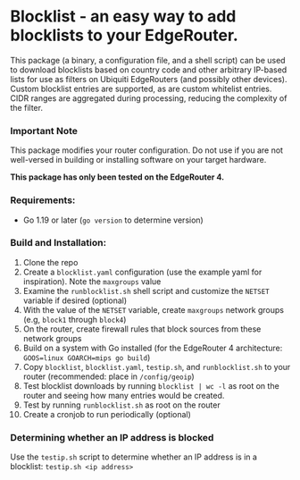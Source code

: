 # Blocklist - an easy way to add blocklists to your EdgeRouter.

This package (a binary, a configuration file, and a shell script) can be used to download
blocklists based on country code and other arbitrary IP-based lists for use as filters on
Ubiquiti EdgeRouters (and possibly other devices). Custom blocklist entries are supported,
as are custom whitelist entries. CIDR ranges are aggregated during processing, reducing
the complexity of the filter.

### Important Note
This package modifies your router configuration. Do not use if you are not well-versed
in building or installing software on your target hardware.

**This package has only been tested on the EdgeRouter 4.**

### Requirements:
- Go 1.19 or later (`go version` to determine version)

### Build and Installation:
1. Clone the repo
2. Create a `blocklist.yaml` configuration (use the example yaml for inspiration). Note the `maxgroups` value
3. Examine the `runblocklist.sh` shell script and customize the `NETSET` variable if desired (optional)
4. With the value of the `NETSET` variable, create `maxgroups` network groups (e.g, `block1` through `block4`)
5. On the router, create firewall rules that block sources from these network groups
6. Build on a system with Go installed (for the EdgeRouter 4 architecture: `GOOS=linux GOARCH=mips go build`)
7. Copy `blocklist`, `blocklist.yaml`, `testip.sh`, and `runblocklist.sh` to your router (recommended: place in `/config/geoip`)
8. Test blocklist downloads by running `blocklist | wc -l` as root on the router and seeing how many entries would be created.
8. Test by running `runblocklist.sh` as root on the router
9. Create a cronjob to run periodically (optional)

### Determining whether an IP address is blocked
Use the `testip.sh` script to determine whether an IP address is in a blocklist:
`testip.sh <ip address>`

